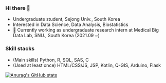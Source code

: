### Hi there 👋
- Undergraduate student, Sejong Univ., South Korea     
- Interested in Data Science, Data Analysis, Biostatistics    
- 🔭 Currently working as undergraduate research intern at Medical Big Data Lab, SNU., South Korea (2021.09 ~)      

### Skill stacks
- (Main skills) Python, R, SQL, SAS, C   
- (Used at least once) HTML/CSS/JS, JSP, Kotlin, Q-GIS, Arduino, Flask

<!--
**ZIO-KIM/ZIO-KIM** is a ✨ _special_ ✨ repository because its `README.md` (this file) appears on your GitHub profile.

Here are some ideas to get you started:

- 🔭 I’m currently working on ...
- 🌱 I’m currently learning ...
- 👯 I’m looking to collaborate on ...
- 🤔 I’m looking for help with ...
- 💬 Ask me about ...
- 📫 How to reach me: ...
- 😄 Pronouns: ...
- ⚡ Fun fact: ...
-->

[![Anurag's GitHub stats](https://github-readme-stats.vercel.app/api?username=ZIO-KIM&theme=radical)](https://github.com/anuraghazra/github-readme-stats)
